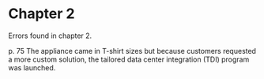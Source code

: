 # Chapter 2
 Errors found in chapter 2.
 
 p. 75 The appliance came in T-shirt sizes but because customers requested a more custom solution, the tailored data center integration (TDI) program was launched. 
